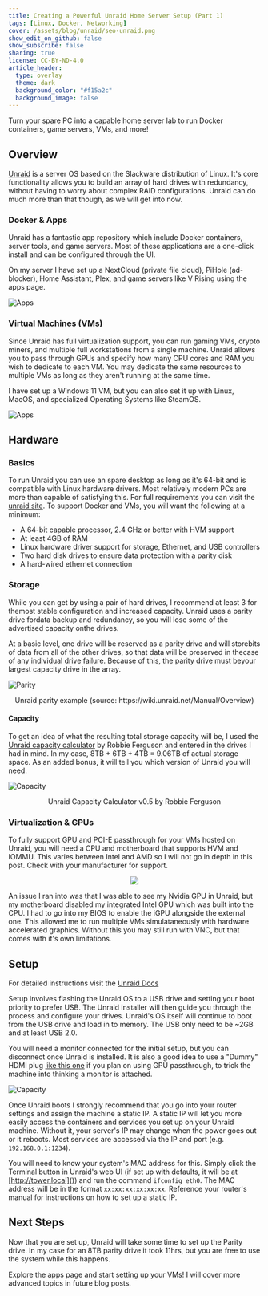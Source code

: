 ```yaml
---
title: Creating a Powerful Unraid Home Server Setup (Part 1)
tags: [Linux, Docker, Networking]
cover: /assets/blog/unraid/seo-unraid.png
show_edit_on_github: false
show_subscribe: false
sharing: true
license: CC-BY-ND-4.0
article_header:
  type: overlay
  theme: dark
  background_color: "#f15a2c"
  background_image: false
---
```


Turn your spare PC into a capable home server lab to run Docker containers, game servers, VMs, and more!

<!--more-->

## Overview

[Unraid](https://unraid.net/) is a server OS based on the Slackware distribution of Linux. It's core functionality allows you to build an array of hard drives with redundancy, without having to worry about complex RAID configurations. Unraid can do much more than that though, as we will get into now.

### Docker & Apps
Unraid has a fantastic app repository which include Docker containers, server tools, and game servers. Most of these applications are a one-click install and can be configured through the UI.

On my server I have set up a NextCloud (private file cloud), PiHole (ad-blocker), Home Assistant, Plex, and game servers like V Rising using the apps page.

![Apps](/assets/blog/unraid/apps.png)

### Virtual Machines (VMs)

Since Unraid has full virtualization support, you can run gaming VMs, crypto miners, and multiple full workstations from a single machine. Unraid allows you to pass through GPUs and specify how many CPU cores and RAM you wish to dedicate to each VM. You may dedicate the same resources to multiple VMs as long as they aren't running at the same time.

I have set up a Windows 11 VM, but you can also set it up with Linux, MacOS, and specialized Operating Systems like SteamOS.

![Apps](/assets/blog/unraid/vms.png)

## Hardware
### Basics

To run Unraid you can use an spare desktop as long as it's 64-bit and is compatible with Linux hardware drivers. Most relatively modern PCs are more than capable of satisfying this. For full requirements you can visit the [unraid site](https://unraid.net/product). To support Docker and VMs, you will want the following at a minimum:

- A 64-bit capable processor, 2.4 GHz or better with HVM support
- At least 4GB of RAM
- Linux hardware driver support for storage, Ethernet, and USB controllers
- Two hard disk drives to ensure data protection with a parity disk
- A hard-wired ethernet connection

### Storage
While you can get by using a pair of hard drives, I recommend at least 3 for themost stable configuration and increased capacity. Unraid uses a parity drive fordata backup and redundancy, so you will lose some of the advertised capacity onthe drives.

At a basic level, one drive will be reserved as a parity drive and will storebits of data from all of the other drives, so that data will be preserved in thecase of any individual drive failure. Because of this, the parity drive must beyour largest capacity drive in the array.

![Parity](/assets/blog/unraid/Parity.png)
<p align="center">Unraid parity example (source: <a>https://wiki.unraid.net/Manual/Overview</a>)</p>

#### Capacity

To get an idea of what the resulting total storage capacity will be, I used the [Unraid capacity calculator](https://unraid.category5.tv/) by Robbie Ferguson and entered in the drives I had in mind. In my case, 8TB + 6TB + 4TB = 9.06TB of actual storage space. As an added bonus, it will tell you which version of Unraid you will need.

![Capacity](/assets/blog/unraid/capacity.png)
<p align="center">Unraid Capacity Calculator v0.5 by Robbie Ferguson</p>

### Virtualization & GPUs

To fully support GPU and PCI-E passthrough for your VMs hosted on Unraid, you will need a CPU and motherboard that supports HVM and IOMMU. This varies between Intel and AMD so I will not go in depth in this post. Check with your manufacturer for support.

<p align="center">
  <img class="image image--xl" src="/assets/blog/unraid/gpu.jpg"/>
</p>

An issue I ran into was that I was able to see my Nvidia GPU in Unraid, but my motherboard disabled my integrated Intel GPU which was built into the CPU. I had to go into my BIOS to enable the iGPU alongside the external one. This allowed me to run multiple VMs simulataneously with hardware accelerated graphics. Without this you may still run with VNC, but that comes with it's own limitations.

## Setup

For detailed instructions visit the [Unraid Docs](https://wiki.unraid.net/Articles/Getting_Started)

Setup involves flashing the Unraid OS to a USB drive and setting your boot priority to prefer USB. The Unraid installer will then guide you through the process and configure your drives. Unraid's OS itself will continue to boot from the USB drive and load in to memory. The USB only need to be ~2GB and at least USB 2.0.

You will need a monitor connected for the initial setup, but you can disconnect once Unraid is installed. It is also a good idea to use a "Dummy" HDMI plug [like this one](https://www.amazon.com/4K-HDMI-Dummy-Plug-3840x2160/dp/B07FB8GJ1Z) if you plan on using GPU passthrough, to trick the machine into thinking a monitor is attached.

![Capacity](/assets/blog/unraid/hdmi.png)

Once Unraid boots I strongly recommend that you go into your router settings and assign the machine a static IP. A static IP will let you more easily access the containers and services you set up on your Unraid machine. Without it, your server's IP may change when the power goes out or it reboots. Most services are accessed via the IP and port (e.g. `192.168.0.1:1234`).

You will need to know your system's MAC address for this. Simply click the Terminal button in Unraid's web UI (if set up with defaults, it will be at [http://tower.local]()) and run the command `ifconfig eth0`. The MAC address will be in the format `xx:xx:xx:xx:xx:xx`. Reference your router's manual for instructions on how to set up a static IP.

## Next Steps

Now that you are set up, Unraid will take some time to set up the Parity drive. In my case for an 8TB parity drive it took 11hrs, but you are free to use the system while this happens.

Explore the apps page and start setting up your VMs! I will cover more advanced topics in future blog posts.
